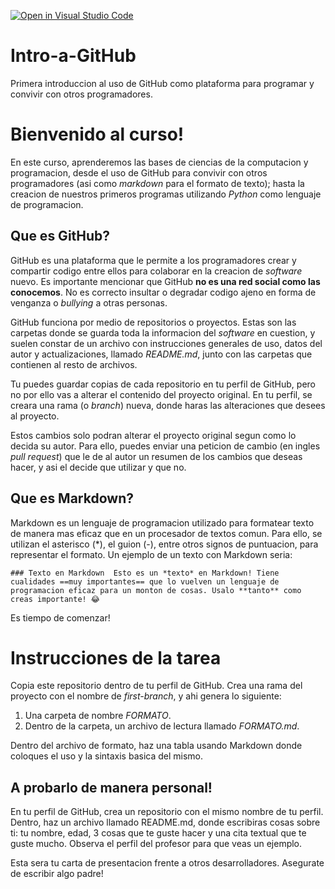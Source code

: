 [![Open in Visual Studio Code](https://classroom.github.com/assets/open-in-vscode-2e0aaae1b6195c2367325f4f02e2d04e9abb55f0b24a779b69b11b9e10269abc.svg)](https://classroom.github.com/online_ide?assignment_repo_id=18197337&assignment_repo_type=AssignmentRepo)
# Intro-a-GitHub
Primera introduccion al uso de GitHub como plataforma para programar y convivir con otros programadores.

# Bienvenido al curso! 

En este curso, aprenderemos las bases de ciencias de la computacion y programacion, desde el uso de GitHub para convivir con otros programadores (asi como *markdown* para el formato de texto); hasta la creacion de nuestros primeros programas utilizando *Python* como lenguaje de programacion. 

## Que es GitHub?

GitHub es una plataforma que le permite a los programadores crear y compartir codigo entre ellos para colaborar en la creacion de *software* nuevo. Es importante mencionar que GitHub **no es una red social como las conocemos**. No es correcto insultar o degradar codigo ajeno en forma de venganza o *bullying* a otras personas. 

GitHub funciona por medio de repositorios o proyectos. Estas son las carpetas donde se guarda toda la informacion del *software* en cuestion, y suelen constar de un archivo con instrucciones generales de uso, datos del autor y actualizaciones, llamado *README.md*, junto con las carpetas que contienen al resto de archivos.

Tu puedes guardar copias de cada repositorio en tu perfil de GitHub, pero no por ello vas a alterar el contenido del proyecto original. En tu perfil, se creara una rama (o *branch*) nueva, donde haras las alteraciones que desees al proyecto.

Estos cambios solo podran alterar el proyecto original segun como lo decida su autor. Para ello, puedes enviar una peticion de cambio (en ingles *pull request*) que le de al autor un resumen de los cambios que deseas hacer, y asi el decide que utilizar y que no.

## Que es Markdown? 
Markdown es un lenguaje de programacion utilizado para formatear texto de manera mas eficaz que en un procesador de textos comun. Para ello, se utilizan el asterisco (*), el guion (-), entre otros signos de puntuacion, para representar el formato. Un ejemplo de un texto con Markdown seria: 

` ### Texto en Markdown 
  Esto es un *texto* en Markdown! Tiene cualidades ==muy importantes== que lo vuelven un lenguaje de programacion eficaz para un monton de cosas. Usalo **tanto** como creas importante! 😂 `

Es tiempo de comenzar! 

# Instrucciones de la tarea
Copia este repositorio dentro de tu perfil de GitHub. Crea una rama del proyecto con el nombre de *first-branch*, y ahi genera lo siguiente:

1. Una carpeta de nombre *FORMATO*.
2. Dentro de la carpeta, un archivo de lectura llamado *FORMATO.md*.

Dentro del archivo de formato, haz una tabla usando Markdown donde coloques el uso y la sintaxis basica del mismo.

## A probarlo de manera personal!
En tu perfil de GitHub, crea un repositorio con el mismo nombre de tu perfil. Dentro, haz un archivo llamado README.md, donde escribiras cosas sobre ti: tu nombre, edad, 3 cosas que te guste hacer y una cita textual que te guste mucho. Observa el perfil del profesor para que veas un ejemplo.

Esta sera tu carta de presentacion frente a otros desarrolladores. Asegurate de escribir algo padre!
